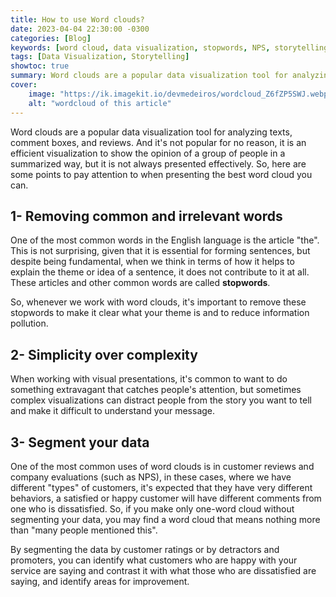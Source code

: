```yaml
---
title: How to use Word clouds?
date: 2023-04-04 22:30:00 -0300
categories: [Blog]
keywords: [word cloud, data visualization, stopwords, NPS, storytelling]
tags: [Data Visualization, Storytelling]
showtoc: true
summary: Word clouds are a popular data visualization tool for analyzing texts, but they need to be presented clearly for the message to be understood.
cover:
    image: "https://ik.imagekit.io/devmedeiros/wordcloud_Z6fZP5SWJ.webp?tr=w-700"
    alt: "wordcloud of this article"
---
```


Word clouds are a popular data visualization tool for analyzing texts, comment boxes, and reviews. And it's not popular for no reason, it is an efficient visualization to show the opinion of a group of people in a summarized way, but it is not always presented effectively. So, here are some points to pay attention to when presenting the best word cloud you can.

## 1- Removing common and irrelevant words

One of the most common words in the English language is the article "the". This is not surprising, given that it is essential for forming sentences, but despite being fundamental, when we think in terms of how it helps to explain the theme or idea of a sentence, it does not contribute to it at all. These articles and other common words are called **stopwords**.

So, whenever we work with word clouds, it's important to remove these stopwords to make it clear what your theme is and to reduce information pollution.

## 2- Simplicity over complexity

When working with visual presentations, it's common to want to do something extravagant that catches people's attention, but sometimes complex visualizations can distract people from the story you want to tell and make it difficult to understand your message.

## 3- Segment your data

One of the most common uses of word clouds is in customer reviews and company evaluations (such as NPS), in these cases, where we have different "types" of customers, it's expected that they have very different behaviors, a satisfied or happy customer will have different comments from one who is dissatisfied. So, if you make only one-word cloud without segmenting your data, you may find a word cloud that means nothing more than "many people mentioned this".

By segmenting the data by customer ratings or by detractors and promoters, you can identify what customers who are happy with your service are saying and contrast it with what those who are dissatisfied are saying, and identify areas for improvement.